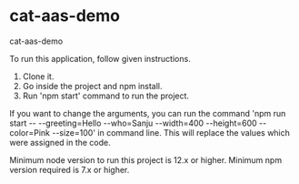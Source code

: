 # cat-aas-demo
cat-aas-demo

To run this application, follow given instructions. 
  1. Clone it.
  2. Go inside the project and npm install.
  3. Run 'npm start' command to run the project.

If you want to change the arguments, you can run the command 'npm run start -- --greeting=Hello --who=Sanju --width=400 --height=600 --color=Pink --size=100' in command line.
This will replace the values which were assigned in the code.

Minimum node version to run this project is 12.x or higher.
Minimum npm version required is 7.x or higher.

